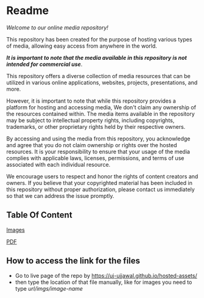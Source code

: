 # Readme

*Welcome to our online media repository!*

This repository has been created for the purpose of hosting various types of media, allowing easy access from anywhere in the world.

***It is important to note that the media available in this repository is not intended for commercial use***.

This repository offers a diverse collection of media resources that can be utilized in various online applications, websites, projects, presentations, and more.

However, it is important to note that while this repository provides a platform for hosting and accessing media, We don't claim  any ownership of the resources contained within. The media items available in the repository may be subject to intellectual property rights, including copyrights, trademarks, or other proprietary rights held by their respective owners.

By accessing and using the media from this repository, you acknowledge and agree that you do not claim ownership or rights over the hosted resources. It is your responsibility to ensure that your usage of the media complies with applicable laws, licenses, permissions, and terms of use associated with each individual resource.

We encourage users to respect and honor the rights of content creators and owners. If you believe that your copyrighted material has been included in this repository without proper authorization, please contact us immediately so that we can address the issue promptly.

## Table Of Content

[Images](./imgs/)

[PDF](./pdf)

## How to access the link for the files

- Go to live page of the repo by <https://uj-ujjawal.github.io/hosted-assets/>
- then type the location of that file manually,  like for images you need to type *url/imgs/image-name*
